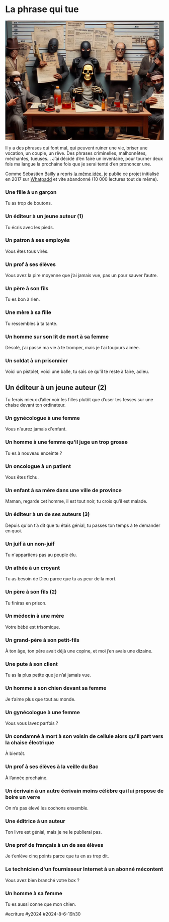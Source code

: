 # La phrase qui tue

![Qui tue](_i/ptue.webp)

Il y a des phrases qui font mal, qui peuvent ruiner une vie, briser une vocation, un couple, un rêve. Des phrases criminelles, malhonnêtes, méchantes, tueuses… J’ai décidé d’en faire un inventaire, pour tourner deux fois ma langue la prochaine fois que je serai tenté d’en prononcer une.

Comme Sébastien Bailly a repris [la même idée](https://www.sebastien-bailly.com/254-bienveillance-et-empathie/7637), je publie ce projet initialisé en 2017 sur [Whatpadd](https://www.wattpad.com/416763306-la-phrase-qui-tue-une-fille-%C3%A0-un-gar%C3%A7on) et vite abandonné (10 000 lectures tout de même).

### Une fille à un garçon

Tu as trop de boutons.

### Un éditeur à un jeune auteur (1)

Tu écris avec les pieds.

### Un patron à ses employés

Vous êtes tous virés.

### Un prof à ses élèves

Vous avez la pire moyenne que j’ai jamais vue, pas un pour sauver l’autre.

### Un père à son fils

Tu es bon à rien.

### Une mère à sa fille

Tu ressembles à ta tante.

### Un homme sur son lit de mort à sa femme

Désolé, j’ai passé ma vie à te tromper, mais je t’ai toujours aimée. 

### Un soldat à un prisonnier

Voici un pistolet, voici une balle, tu sais ce qu'il te reste à faire, adieu.

## Un éditeur à un jeune auteur (2)

Tu ferais mieux d’aller voir les filles plutôt que d’user tes fesses sur une chaise devant ton ordinateur.

### Un gynécologue à une femme

Vous n'aurez jamais d'enfant.

### Un homme à une femme qu'il juge un trop grosse

Tu es à nouveau enceinte ?

### Un oncologue à un patient

Vous êtes fichu.

### Un enfant à sa mère dans une ville de province

Maman, regarde cet homme, il est tout noir, tu crois qu’il est malade.

### Un éditeur à un de ses auteurs (3)

Depuis qu'on t’a dit que tu étais génial, tu passes ton temps à te demander en quoi.

### Un juif à un non-juif

Tu n'appartiens pas au peuple élu.

### Un athée à un croyant

Tu as besoin de Dieu parce que tu as peur de la mort.

### Un père à son fils (2)

Tu finiras en prison.

### Un médecin à une mère

Votre bébé est trisomique.

### Un grand-père à son petit-fils

À ton âge, ton père avait déjà une copine, et moi j’en avais une dizaine.

### Une pute à son client

Tu as la plus petite que je n’ai jamais vue.

### Un homme à son chien devant sa femme

Je t’aime plus que tout au monde.

### Un gynécologue à une femme

Vous vous lavez parfois ?

### Un condamné à mort à son voisin de cellule alors qu'il part vers la chaise électrique

À bientôt.

### Un prof à ses élèves à la veille du Bac

À l’année prochaine.

### Un écrivain à un autre écrivain moins célèbre qui lui propose de boire un verre

On n’a pas élevé les cochons ensemble.

### Une éditrice à un auteur

Ton livre est génial, mais je ne le publierai pas.

### Une prof de français à un de ses élèves

Je t’enlève cinq points parce que tu en as trop dit.

### Le technicien d'un fournisseur Internet à un abonné mécontent

Vous avez bien branché votre box ?

### Un homme à sa femme

Tu es aussi conne que mon chien.

#ecriture #y2024 #2024-8-6-19h30
